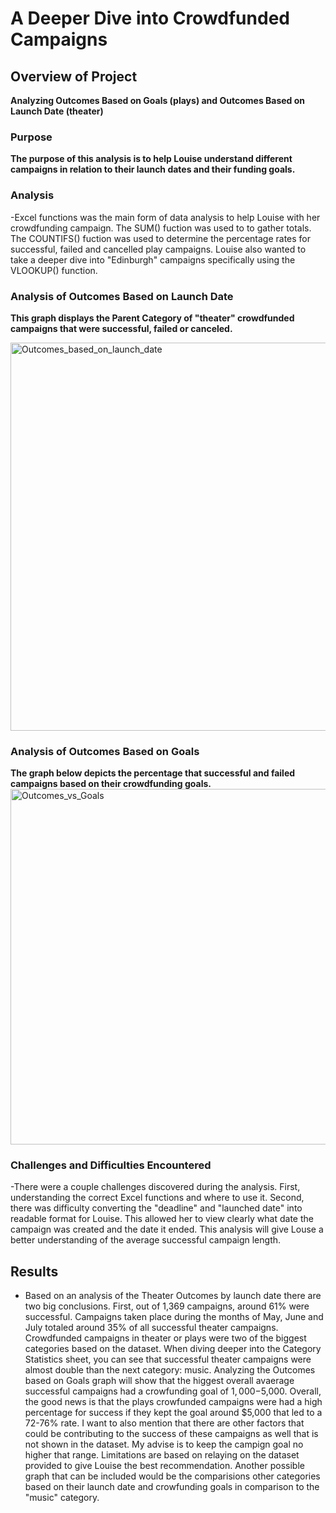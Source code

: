 # A Deeper Dive into Crowdfunded Campaigns 

## Overview of Project
**Analyzing Outcomes Based on Goals (plays) and Outcomes Based on Launch Date (theater)**

### Purpose
**The purpose of this analysis is to help Louise understand different campaigns in relation to their launch dates and their funding goals.** 

### Analysis
-Excel functions was the main form of data analysis to help Louise with her crowdfunding campaign. The SUM() fuction was used to to gather totals. The COUNTIFS() fuction was used to determine the percentage rates for successful, failed and cancelled play campaigns. Louise also wanted to take a deeper dive into "Edinburgh" campaigns specifically using the VLOOKUP() function.

### Analysis of Outcomes Based on Launch Date
**This graph displays the Parent Category of "theater" crowdfunded campaigns that were successful, failed or canceled.**

<img width="621" alt="Outcomes_based_on_launch_date" src="https://user-images.githubusercontent.com/77898345/111059487-a29caf80-845b-11eb-86c9-bca95a18962b.png">

### Analysis of Outcomes Based on Goals
**The graph below depicts the percentage that successful and failed campaigns based on their crowdfunding goals.**
<img width="569" alt="Outcomes_vs_Goals" src="https://user-images.githubusercontent.com/77898345/111059501-c233d800-845b-11eb-839a-f40e6682ba3b.png">

### Challenges and Difficulties Encountered
-There were a couple challenges discovered during the analysis. First, understanding the correct Excel functions and where to use it. Second, there was difficulty converting the "deadline" and "launched date" into readable format for Louise. This allowed her to view clearly what date the campaign was created and the date it ended. This analysis will give Louse a better understanding of the average successful campaign length.

## Results

- Based on an analysis of the Theater Outcomes by launch date there are two big conclusions. First, out of 1,369 campaigns, around 61% were successful. Campaigns taken place during the months of May, June and July totaled around 35% of all successful theater campaigns. Crowdfunded campaigns in theater or plays were two of the biggest categories based on the dataset. When diving deeper into the Category Statistics sheet, you can see that successful theater campaigns were almost double than the next category: music. Analyzing the Outcomes based on Goals graph will show that the higgest overall avaerage successful campaigns had a crowfunding goal of $1,000-$5,000. Overall, the good news is that the plays crowfunded campaigns were had a high percentage for success if they kept the goal around $5,000 that led to a 72-76% rate. I want to also mention that there are other factors that could be contributing to the success of these campaigns as well that is not shown in the dataset. My advise is to keep the campign goal no higher that range. Limitations are based on relaying on the dataset provided to give Louise the best recommendation. Another possible graph that can be included would be the comparisions other categories based on their launch date and crowfunding goals in comparison to the "music" category.





